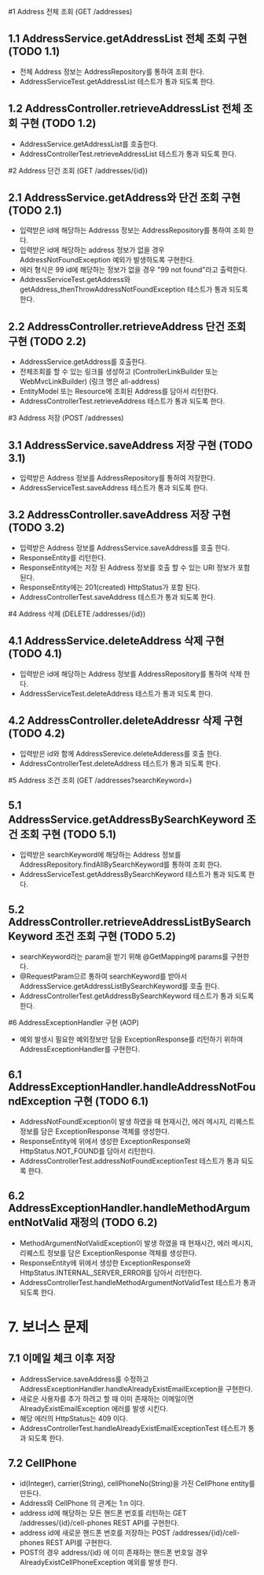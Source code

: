 #1 Address 전체 조회 (GET /addresses)
## 1.1 AddressService.getAddressList 전체 조회 구현 (TODO 1.1)
- 전체 Address 정보는 AddressRepository를 통하여 조회 한다.
- AddressServiceTest.getAddressList 테스트가 통과 되도록 한다.

## 1.2 AddressController.retrieveAddressList 전체 조회 구현 (TODO 1.2)
- AddressService.getAddressList를 호출한다.
- AddressControllerTest.retrieveAddressList 테스트가 통과 되도록 한다. 

#2 Address 단건 조회 (GET /addresses/{id})
## 2.1 AddressService.getAddress와 단건 조회 구현 (TODO 2.1)
- 입력받은 id에 해당하는 Addresss 정보는 AddressRepository를 통하여 조회 한다.
- 입력받은 id에 해당하는 address 정보가 없을 경우 AddressNotFoundException 예외가 발생하도록 구현한다.
- 에러 형식은 99 id에 해당하는 정보가 없을 경우 "99 not found"라고 출력한다.
- AddressServiceTest.getAddress와 getAddress_thenThrowAddressNotFoundException 테스트가 통과 되도록 한다.

## 2.2 AddressController.retrieveAddress 단건 조회 구현 (TODO 2.2)
- AddressService.getAddress를 호출한다.
- 전체조회를 할 수 있는 링크를 생성하고 (ControllerLinkBuilder 또는 WebMvcLinkBuilder) (링크 명은 all-address)
- EntityModel<T> 또는 Resource<T>에 조회된 Address를 담아서 리턴한다.
- AddressControllerTest.retrieveAddress 테스트가 통과 되도록 한다.

#3 Address 저장 (POST /addresses)
## 3.1 AddressService.saveAddress 저장 구현 (TODO 3.1)
- 입력받은 Address 정보를 AddressRepository를 통하여 저장한다.
- AddressServiceTest.saveAddress 테스트가 통과 되도록 한다.

## 3.2 AddressController.saveAddress 저장 구현 (TODO 3.2)
- 입력받은 Address 정보를 AddressService.saveAddress를 호출 한다.
- ResponseEntity를 리턴한다.
- ResponseEntity에는 저장 된 Address 정보를 호출 할 수 있는 URI 정보가 포함 된다.
- ResponseEntity에는 201(created) HttpStatus가 포함 된다.
- AddressControllerTest.saveAddress 테스트가 통과 되도록 한다.

#4 Address 삭제 (DELETE /addresses/{id})
## 4.1 AddressService.deleteAddress 삭제 구현 (TODO 4.1)
- 입력받은 id에 해당하는 Address 정보를 AddressRepository를 통하여 삭제 한다.
- AddressServiceTest.deleteAddress 테스트가 통과 되도록 한다.

## 4.2 AddressController.deleteAddressr 삭제 구현 (TODO 4.2)
- 입력받은 id와 함께 AddressSerevice.deleteAdderess를 호출 한다.
- AddressControllerTest.deleteAddress 테스트가 통과 되도록 한다.  

#5 Address 조건 조회 (GET /addresses?searchKeyword=)
## 5.1 AddressService.getAddressBySearchKeyword 조건 조회 구현 (TODO 5.1)
- 입력받은 searchKeyword에 해당하는 Address 정보를 AddressRepository.findAllBySearchKeyword를 통하여 조회 한다.
- AddressServiceTest.getAddressBySearchKeyword 테스트가 통과 되도록 한다.

## 5.2 AddressController.retrieveAddressListBySearchKeyword 조건 조회 구현 (TODO 5.2)
- searchKeyword라는 param을 받기 위해 @GetMapping에 params를 구현한다.
- @RequestParam으르 통하여 searchKeyword를 받아서 AddressService.getAddressListBySearchKeyword를 호출 한다.
- AddressControllerTest.getAddressBySearchKeyword 테스트가 통과 되도록 한다.

#6 AddressExceptionHandler 구현 (AOP)
- 예외 발생시 필요한 예외정보만 담을 ExceptionResponse를 리턴하기 위하여 AddressExceptionHandler를 구현한다.
## 6.1 AddressExceptionHandler.handleAddressNotFoundException 구현 (TODO 6.1)
- AddressNotFoundException이 발생 하였을 때 현재시간, 에러 메시지, 리퀘스트 정보를 담은 ExceptionResponse 객체를 생성한다.
- ResponseEntity에 위에서 생성한 ExceptionResponse와 HttpStatus.NOT_FOUND를 담아서 리턴한다.
- AddressControllerTest.addressNotFoundExceptionTest 테스트가 통과 되도록 한다.

## 6.2 AddressExceptionHandler.handleMethodArgumentNotValid 재정의 (TODO 6.2)
- MethodArgumentNotValidException이 발생 하였을 때 현재시간, 에러 메시지, 리퀘스트 정보를 담은 ExceptionResponse 객체를 생성한다.
- ResponseEntity에 위에서 생성한 ExceptionResponse와 HttpStatus.INTERNAL_SERVER_ERROR를 담아서 리턴한다.
- AddressControllerTest.handleMethodArgumentNotValidTest 테스트가 통과 되도록 한다.

# 7. 보너스 문제
## 7.1 이메일 체크 이후 저장 
- AddressService.saveAddress를 수정하고 AddressExceptionHandler.handleAlreadyExistEmailException을 구현한다.
- 새로운 사용자를 추가 하려고 할 때 이미 존재하는 이메일이면 AlreadyExistEmailException 에러를 발생 시킨다.
- 해당 에러의 HttpStatus는 409 이다.
- AddressControllerTest.handleAlreadyExistEmailExceptionTest 테스트가 통과 되도록 한다.

## 7.2 CellPhone
- id(Integer), carrier(String), cellPhoneNo(String)을 가진 CellPhone entity를 만든다.
- Address와 CellPhone 의 관계는 1:n 이다.
- address id에 해당하는 모든 핸드폰 번호를 리턴하는 GET /addresses/{id}/cell-phones REST API를 구현한다.
- address id에 새로운 핸드폰 번호를 저장하는 POST /addresses/{id}/cell-phones REST API를 구현한다.
- POST의 경우 address/{id} 에 이미 존재하는 핸드폰 번호일 경우 AlreadyExistCellPhoneException 예외를 발생 한다.
